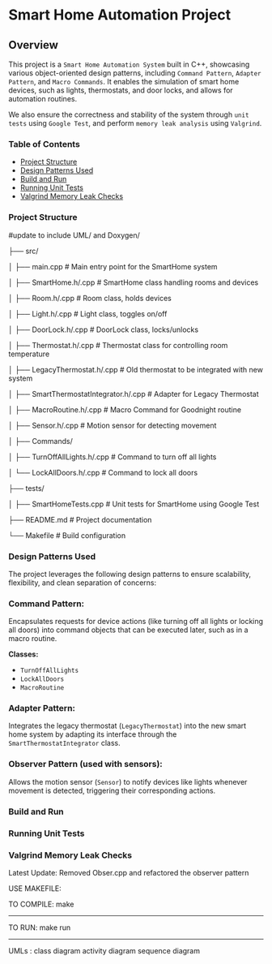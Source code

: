 # Smart Home Automation Project

## Overview

This project is a `Smart Home Automation System` built in C++, showcasing various object-oriented design patterns, including `Command Pattern`, `Adapter Pattern`, and `Macro Commands`. It enables the simulation of smart home devices, such as lights, thermostats, and door locks, and allows for automation routines.

We also ensure the correctness and stability of the system through `unit tests` using `Google Test`, and perform `memory leak analysis` using `Valgrind`.

### Table of Contents
- [Project Structure](#project-structure)
- [Design Patterns Used](#design-patterns-used)
- [Build and Run](#build-and-run)
- [Running Unit Tests](#running-unit-tests)
- [Valgrind Memory Leak Checks](#valgrind-memory-leak-checks)

### Project Structure

#update to include UML/ and Doxygen/

├── src/

│   ├── main.cpp    # Main entry point for the SmartHome system

│   ├── SmartHome.h/.cpp            # SmartHome class handling rooms and devices

│   ├── Room.h/.cpp                 # Room class, holds devices

│   ├── Light.h/.cpp                # Light class, toggles on/off

│   ├── DoorLock.h/.cpp             # DoorLock class, locks/unlocks

│   ├── Thermostat.h/.cpp           # Thermostat class for controlling room temperature

│   ├── LegacyThermostat.h/.cpp     # Old thermostat to be integrated with new system

│   ├── SmartThermostatIntegrator.h/.cpp  # Adapter for Legacy Thermostat

│   ├── MacroRoutine.h/.cpp         # Macro Command for Goodnight routine

│   ├── Sensor.h/.cpp               # Motion sensor for detecting movement

│   ├── Commands/

│       ├── TurnOffAllLights.h/.cpp # Command to turn off all lights

│       └── LockAllDoors.h/.cpp     # Command to lock all doors

├── tests/

│   ├── SmartHomeTests.cpp          # Unit tests for SmartHome using Google Test

├── README.md                       # Project documentation

└── Makefile                        # Build configuration



### Design Patterns Used

The project leverages the following design patterns to ensure scalability, flexibility, and clean separation of concerns:

### Command Pattern:
Encapsulates requests for device actions (like turning off all lights or locking all doors) into command objects that can be executed later, such as in a macro routine.

**Classes:**
- `TurnOffAllLights`
- `LockAllDoors`
- `MacroRoutine`

### Adapter Pattern:
Integrates the legacy thermostat (`LegacyThermostat`) into the new smart home system by adapting its interface through the `SmartThermostatIntegrator` class.

### Observer Pattern (used with sensors):
Allows the motion sensor (`Sensor`) to notify devices like lights whenever movement is detected, triggering their corresponding actions.

### Build and Run

### Running Unit Tests

### Valgrind Memory Leak Checks


Latest Update:
  Removed Obser.cpp and refactored the observer pattern



USE MAKEFILE:

TO COMPILE: make
___________
TO RUN: make run
_______
  

UMLs :
  class diagram
  activity diagram 
  sequence diagram
